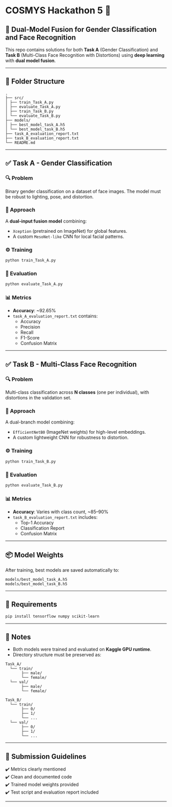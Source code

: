 # COSMYS Hackathon 5 🚀  
## 🧠 Dual-Model Fusion for Gender Classification and Face Recognition  

This repo contains solutions for both **Task A** (Gender Classification) and **Task B** (Multi-Class Face Recognition with Distortions) using **deep learning** with **dual model fusion**.

---

## 📁 Folder Structure

```
.
├── src/
│ ├── train_Task_A.py
│ ├── evaluate_Task_A.py
│ ├── train_Task_B.py
│ └── evaluate_Task_B.py
├── models/
│ ├── best_model_task_A.h5
│ └── best_model_task_B.h5
├── task_A_evaluation_report.txt
├── task_B_evaluation_report.txt
└── README.md
```

---

## ✅ Task A - Gender Classification

### 🔍 Problem
Binary gender classification on a dataset of face images. The model must be robust to lighting, pose, and distortion.

### 🧠 Approach
A **dual-input fusion model** combining:
- `Xception` (pretrained on ImageNet) for global features.
- A custom `MesoNet-like` CNN for local facial patterns.

### ⚙️ Training
```bash
python train_Task_A.py
```

### 🧪 Evaluation
```bash
python evaluate_Task_A.py
```

### 📊 Metrics
- **Accuracy**: ~92.65%
- `task_A_evaluation_report.txt` contains:
  - Accuracy
  - Precision
  - Recall
  - F1-Score
  - Confusion Matrix

---

## ✅ Task B - Multi-Class Face Recognition

### 🔍 Problem
Multi-class classification across **N classes** (one per individual), with distortions in the validation set.

### 🧠 Approach
A dual-branch model combining:
- `EfficientNetB0` (ImageNet weights) for high-level embeddings.
- A custom lightweight CNN for robustness to distortion.

### ⚙️ Training
```bash
python train_Task_B.py
```

### 🧪 Evaluation
```bash
python evaluate_Task_B.py
```

### 📊 Metrics
- **Accuracy**: Varies with class count, ~85–90%
- `task_B_evaluation_report.txt` includes:
  - Top-1 Accuracy
  - Classification Report
  - Confusion Matrix

---

## 📦 Model Weights
After training, best models are saved automatically to:
```
models/best_model_task_A.h5
models/best_model_task_B.h5
```

---

## 🔧 Requirements

```bash
pip install tensorflow numpy scikit-learn
```

---


## 📌 Notes
- Both models were trained and evaluated on **Kaggle GPU runtime**.
- Directory structure must be preserved as:
```
Task_A/
  └── train/
       ├── male/
       └── female/
  └── val/
       ├── male/
       └── female/

Task_B/
  └── train/
       ├── 0/
       ├── 1/
       └── ...
  └── val/
       ├── 0/
       ├── 1/
       └── ...
```

---

## 🏁 Submission Guidelines

✔️ Metrics clearly mentioned  
✔️ Clean and documented code  
✔️ Trained model weights provided  
✔️ Test script and evaluation report included

---
